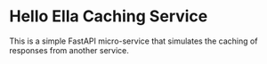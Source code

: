 # Hello Ella Caching Service

This is a simple FastAPI micro-service that simulates the caching of responses
from another service.
